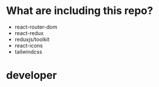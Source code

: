 # What are including this repo?

- react-router-dom
- react-redux
- reduxjs/toolkit
- react-icons
- tailwindcss
# developer
